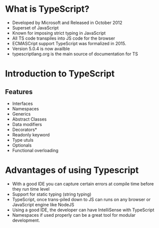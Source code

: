# What is TypeScript?

* Developed by Microsoft and Released in October 2012
* Superset of JavaScript
* Known for imposing strict typing in JavaScript
* All TS code transpiles into JS code for the browser
* ECMASCript support TypeScript was formalized in 2015.
* Version 5.0.4 is now availble
* typescriptlang.org is the main source of documentation for TS

# Introduction to TypeScript
## Features
* Interfaces
* Namespaces
* Generics
* Abstract Classes
* Data modifiers
* Decorators*
* Readonly keyword
* Type utuls
* Optionals
* Functional overloading

# Advantages of using Typescript
* With a good IDE you can capture certain errors at compile time before they run time level
* Support for static typing (string typing)
* TypeScript, once trans-piled down to JS can runs on any browser or JavaScript engine like NodeJS
* Using a good IDE, the developer can have IntelliSense with TypeScript
* Namespaces if used properly can be a great tool for modular development.